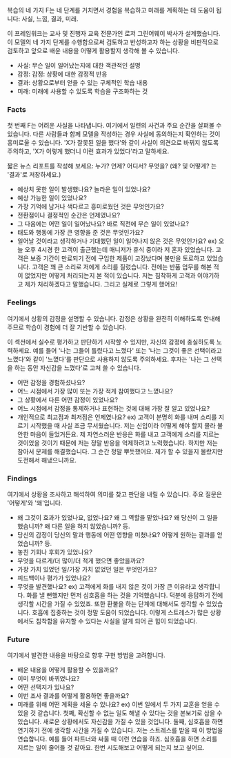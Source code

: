 복습의 네 가지 F는 네 단계를 거치면서 경험을 복습하고 미래를 계획하는 데 도움이 됩니다: 사실, 느낌, 결과, 미래.

이 프레임워크는 교사 및 진행자 교육 전문가인 로저 그린어웨이 박사가 설계했습니다.  이 모델의 네 가지 단계를 수행함으로써 검토하고 반성하고자 하는 상황을 비판적으로 검토하고 앞으로 배운 내용을 어떻게 활용할지 생각해 볼 수 있습니다.

- 사실: 무슨 일이 일어났는지에 대한 객관적인 설명
- 감정: 감정: 상황에 대한 감정적 반응
- 결과: 상황으로부터 얻을 수 있는 구체적인 학습 내용
- 미래: 미래에 사용할 수 있도록 학습을 구조화하는 것

### Facts
첫 번째 F는 어려운 사실을 나타냅니다. 여기에서 일련의 사건과 주요 순간을 살펴볼 수 있습니다. 다른 사람들과 함께 모델을 작성하는 경우 사실에 동의하는지 확인하는 것이 흥미로울 수 있습니다. 'X가 잘못된 일을 했다'와 같이 사실이 의견으로 바뀌지 않도록 주의하고, 'X가 이렇게 했더니 이런 효과가 있었다'라고 말하세요.

짧은 뉴스 리포트를 작성해 보세요: 누가? 언제? 어디서? 무엇을? (왜? 및 어떻게? 는 '결과'로 저장하세요.)
- 예상치 못한 일이 발생했나요? 놀라운 일이 있었나요?
- 예상 가능한 일이 있었나요?
- 가장 기억에 남거나 색다르고 흥미로웠던 것은 무엇인가요?
- 전환점이나 결정적인 순간은 언제였나요?
- 그 다음에는 어떤 일이 일어났나요? 바로 직전에 무슨 일이 있었나요?
- 태도와 행동에 가장 큰 영향을 준 것은 무엇인가요?
- 일어날 것이라고 생각하거나 기대했던 일이 일어나지 않은 것은 무엇인가요?
ex)
	오늘 오후 4시경 한 고객이 출근했는데 매니저가 휴식 중이라 저 혼자 있었습니다. 고객은 보증 기간이 만료되기 전에 구입한 제품이 고장났다며 불만을 토로하고 있었습니다. 고객은 꽤 큰 소리로 저에게 소리를 질렀습니다. 전에는 반품 업무를 해본 적이 없었지만 어떻게 처리되는지 본 적이 있습니다. 저는 침착하게 고객과 이야기하고 제가 처리하겠다고 말했습니다. 그리고 실제로 그렇게 했어요!

### Feelings
여기에서 상황의 감정을 설명할 수 있습니다. 감정은 상황을 완전히 이해하도록 안내해 주므로 학습이 경험에 더 잘 기반할 수 있습니다.

이 섹션에서 실수로 평가하고 판단하기 시작할 수 있지만, 자신의 감정에 충실하도록 노력하세요. 예를 들어 '나는 그들이 틀렸다고 느꼈다' 또는 '나는 그것이 좋은 선택이라고 느꼈다'와 같이 '느꼈다'를 판단으로 사용하지 않도록 주의하세요. 후자는 '나는 그 선택을 하는 동안 자신감을 느꼈다'로 고쳐 쓸 수 있습니다.
- 어떤 감정을 경험하셨나요?
- 어느 시점에서 가장 많이 또는 가장 적게 참여했다고 느꼈나요?
- 그 상황에서 다른 어떤 감정이 있었나요?
- 어느 시점에서 감정을 통제하거나 표현하는 것에 대해 가장 잘 알고 있었나요?
- 개인적으로 최고점과 최저점은 언제였나요?
ex)
	고객이 분명히 화를 내며 소리를 지르기 시작했을 때 사실 조금 무서웠습니다. 저는 신입이라 어떻게 해야 할지 몰라 불안한 마음이 들었거든요. 제 자연스러운 반응은 화를 내고 고객에게 소리를 지르는 것이었을 것이기 때문에 저는 정말 반응을 억제하려고 노력했습니다. 하지만 저는 참아서 문제를 해결했습니다. 그 순간 정말 뿌듯했어요. 제가 할 수 있을지 몰랐지만 도전해서 해냈으니까요.

### Findings
여기에서 상황을 조사하고 해석하여 의미를 찾고 판단을 내릴 수 있습니다. 주요 질문은 '어떻게'와 '왜'입니다.
- 왜 그것이 효과가 있었나요, 없었나요? 왜 그 역할을 맡았나요? 왜 당신이 그 일을 했습니까? 왜 다른 일을 하지 않았습니까? 등.
- 당신의 감정이 당신의 말과 행동에 어떤 영향을 미쳤나요? 어떻게 원하는 결과를 얻었습니까? 등.
- 놓친 기회나 후회가 있었나요?
- 무엇을 다르게/더 많이/더 적게 했으면 좋았을까요?
- 가장 가치 있었던 일/가장 가치 없었던 일은 무엇인가요?
- 피드백이나 평가가 있었나요?
- 무엇을 발견했나요?
ex)
	고객에게 화를 내지 않은 것이 가장 큰 이유라고 생각합니다. 화를 낼 뻔했지만 먼저 심호흡을 하는 것을 기억했습니다. 덕분에 응답하기 전에 생각할 시간을 가질 수 있었죠. 또한 환불을 하는 단계에 대해서도 생각할 수 있었습니다. 호흡에 집중하는 것이 정말 도움이 되었습니다. 이렇게 스트레스가 많은 상황에서도 침착함을 유지할 수 있다는 사실을 알게 되어 큰 힘이 되었습니다.

### Future
여기에서 발견한 내용을 바탕으로 향후 구현 방법을 고려합니다.
- 배운 내용을 어떻게 활용할 수 있을까요?
- 이미 무엇이 바뀌었나요?
- 어떤 선택지가 있나요?
- 이번 조사 결과를 어떻게 활용하면 좋을까요?
- 미래를 위해 어떤 계획을 세울 수 있나요?
ex) 
	이번 일에서 두 가지 교훈을 얻을 수 있을 것 같습니다. 첫째, 확신할 수 없는 일도 해낼 수 있다는 것을 본보기로 삼을 수 있습니다. 새로운 상황에서도 자신감을 가질 수 있을 것입니다. 둘째, 심호흡을 하면 연기하기 전에 생각할 시간을 가질 수 있습니다. 저는 스트레스를 받을 때 이 방법을 연습합니다. 예를 들어 파트너와 싸울 때 이런 연습을 하죠. 심호흡을 하면 소리를 지르는 일이 줄어들 것 같아요. 한번 시도해보고 어떻게 되는지 보고 싶어요.